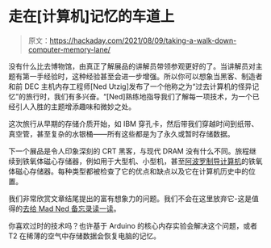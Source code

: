 # 走在[计算机]记忆的车道上

> 原文：<https://hackaday.com/2021/08/09/taking-a-walk-down-computer-memory-lane/>

没有什么比去博物馆，由真正了解展品的讲解员带领参观更好的了。当讲解员对主题有第一手经验时，这种经验甚至会进一步增强。所以你可以想象当黑客、制造者和前 DEC 主机内存工程师[Ned Utzig]发布了一个他称之为“过去计算机的怪异记忆”的旅行时，我们有多兴奋。“[Ned]熟练地指导我们了解每一项技术，为一个已经引人入胜的主题增添趣味和微妙之处。

这次旅行从早期的存储介质开始，如 IBM 穿孔卡，然后带我们穿越时间到纸带、真空管，甚至复杂的水银桶——所有这些都是为了永久或暂时存储数据。

下一个展品是令人印象深刻的 CRT 黑客，与现代 DRAM 没有什么不同。旅程继续到铁氧体磁心存储器，例如用于大型机、小型机，甚至[阿波罗制导计算机](https://hackaday.com/2017/12/28/34c3-ultimate-apollo-guidance-computer-talk/)的铁氧体磁心存储器。每种类型都被检查了它的优点和缺点以及它在计算机历史中的位置。

我们非常欣赏文章结尾提出的富有想象力的问题。我们不会在这里放弃它-这是值得的[去给 Mad Ned 备忘录读一读](https://madned.substack.com/p/whats-in-store)。

你喜欢过时的技术吗？也许基于 Arduino 的核心内存实验会解决这个问题，或者 T2 在稀薄的空气中存储数据会恢复电脑的记忆。